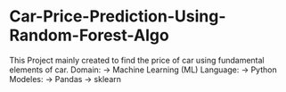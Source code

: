 # Car-Price-Prediction-Using-Random-Forest-Algo
This Project mainly created to find the price of car using fundamental elements of car.
Domain:
  -> Machine Learning (ML)
Language: 
  -> Python
Modeles:
  -> Pandas
  -> sklearn
  
